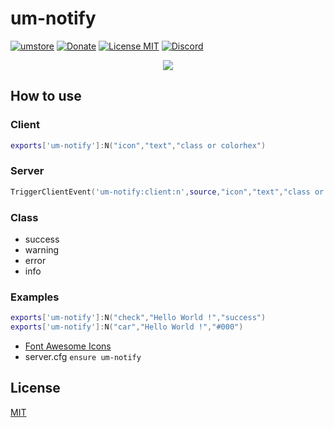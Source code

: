 # um-notify
[![umstore](https://cdn.discordapp.com/attachments/715130970294059088/1044857362617470986/Baslksz-3.png)](https://uyuyorumstore.com)
[![Donate](https://cdn.discordapp.com/attachments/715130970294059088/1044848075996405820/coffee.png)](https://www.buymeacoffee.com/umcof)
[![License MIT](https://cdn.discordapp.com/attachments/715130970294059088/1044845854508449822/license.png)](https://choosealicense.com/licenses/mit/)
[![Discord](https://cdn.discordapp.com/attachments/715130970294059088/1044855172494532628/discord.png)](https://discord.gg/cf6wkBFeYV)




<p align="center">
  <img  src="https://i.hizliresim.com/4ryxcwy.png">
</p>

## How to use
### Client
 ```lua
exports['um-notify']:N("icon","text","class or colorhex")
```
### Server
 ```lua
TriggerClientEvent('um-notify:client:n',source,"icon","text","class or colorhex")
```
### Class
+ success
+ warning
+ error
+ info

### Examples
 ```lua
exports['um-notify']:N("check","Hello World !","success")
exports['um-notify']:N("car","Hello World !","#000")
```

+ [Font Awesome Icons](https://fontawesome.com/v5.15/icons)
+ server.cfg ```ensure um-notify```


## License
[MIT](https://choosealicense.com/licenses/mit/)
